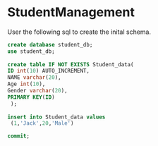 # StudentManagement
User the following sql to create the inital schema.
```sql
create database student_db;
use student_db;
 
create table IF NOT EXISTS Student_data(
ID int(10) AUTO_INCREMENT,
NAME varchar(20),
Age int(10),
Gender varchar(20),
PRIMARY KEY(ID)
 );
 
insert into Student_data values
 (1,'Jack',20,'Male')

commit;
```
